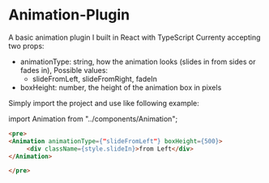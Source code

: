 # Animation-Plugin
A basic animation plugin I built in React with TypeScript
Currenty accepting two props:
  - animationType: string, how the animation looks (slides in from sides or fades in), Possible values:
       -  slideFromLeft, slideFromRight, fadeIn
  - boxHeight: number, the height of the animation box in pixels

Simply import the project and use like following example:

import Animation from "../components/Animation";
```html
<pre>
<Animation animationType={"slideFromLeft"} boxHeight={500}>
     <div className={style.slideIn}>from Left</div>
</Animation>

</pre>
```
